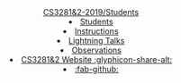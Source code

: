 <header>
<navbar placement="top" type="primary">
  <a slot="brand" href="/" title="Home" class="navbar-brand">CS3281&2-2019/Students</a>

  <li>
    <a href="index.html" class="nav-link">Students</a>
  </li>
  <li>
    <a href="instructions.html" class="nav-link">Instructions</a>
  </li>
  <li>
    <a href="students/talksSchedule.html" class="nav-link">Lightning Talks</a>
  </li>
  <li>
    <a href="students/observations.html" class="nav-link">Observations</a>
  </li>
    <li>
    <a href="https://nus-cs3281.github.io/website/" class="nav-link">CS3281&2 Website <md>:glyphicon-share-alt:</md></a>
  </li>
  <li slot="right">
    <a href="https://github.com/nus-cs3281/{{ year }}" class="nav-link"><md>:fab-github:</md></a>
  </li>
</navbar>
</header>
